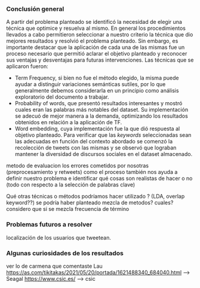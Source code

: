 ### Conclusión general

A partir del problema planteado se identificó la necesidad de elegir una técnica que optimice y resuelva al mismo. En general los procedimientos llevados a cabo permitieron seleccionar a nuestro criterio la técnica que dio mejores resultados y resolvió el problema planteado. Sin embargo, es importante destacar que la aplicación de cada una de las mismas fue un proceso necesario que permitió aclarar el objetivo planteado y reconocer sus ventajas y desventajas para futuras intervenciones.
Las técnicas que se aplicaron fueron:
  - Term Frequency, si bien no fue el método elegido, la misma puede ayudar a distinguir variaciones semánticas sutiles, por lo que generalmente debemos considerarla en un principio como análisis exploratorio del documento a trabajar.
  - Probability of words, que presentó resultados interesantes y mostró cuales eran las palabras más notables del dataset. Su implementación se adecuó de mejor manera a la demanda, optimizando los resultados obtenidos en relación a la aplicación de TF.  
  - Word embedding, cuya implementación fue la que dió respuesta al objetivo planteado. Para verificar que las _keywords_ seleccionadas sean las adecuadas en función del contexto abordado se comenzó la recolección de tweets con las mismas y se observó que lograban mantener la diversidad de discursos sociales en el dataset almacenado.



metodo de evaluacion
los errores cometidos por nosotras (preprocesamiento y retweets)
como el proceso también nos ayuda a definir nuestro problema e identificar qué cosas son realistas de hacer o no (todo con respecto a la selección de palabras clave)

Qué otras técnicas o métodos podríamos hacer utilizado ? (LDA, overlap keyword??) se podría haber planteado mezcla de metodos? cuales? considero que si se mezcla frecuencia de término 

### Problemas futuros a resolver

localización de los usuarios que tweetean. 

### Algunas curiosidades de los resultados 

ver lo de carmena que comentaste Lau
https://as.com/tikitakas/2021/05/20/portada/1621488340_684040.html        --> Seagal
https://www.csic.es/ --> csic


